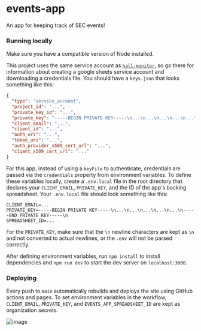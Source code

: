 # events-app
An app for keeping track of SEC events!

### Running locally
Make sure you have a compatible version of Node installed.

This project uses the same service account as [`hall-monitor`](https://github.com/gunnsec/hall-monitor), so go there for 
information about creating a google sheets service account and downloading a credentials file. You should have a `keys.json`
that looks something like this:
```json
{
  "type": "service_account",
  "project_id": "...",
  "private_key_id": "...",
  "private_key": "-----BEGIN PRIVATE KEY-----\n...\n...\n...\n...\n...\n-----END PRIVATE KEY-----\n",
  "client_email": "...",
  "client_id": "...",
  "auth_uri": "...",
  "token_uri": "...",
  "auth_provider_x509_cert_url": "...",
  "client_x509_cert_url": "..."
}
```
For this app, instead of using a `keyFile` to authenticate, credentials are passed via the `credentials` property from 
environment variables. To define these variables locally, create a `.env.local` file in the root directory that declares 
your `CLIENT_EMAIL`, `PRIVATE_KEY`, and the ID of the app's backing spreadsheet. Your `.env.local` file should look 
something like this:
```
CLIENT_EMAIL=...
PRIVATE_KEY=-----BEGIN PRIVATE KEY-----\n...\n...\n...\n...\n...\n-----END PRIVATE KEY-----\n
SPREADSHEET_ID=...
```
For the `PRIVATE_KEY`, make sure that the `\n` newline characters are kept as `\n` and not converted to actual newlines,
or the `.env` will not be parsed correctly.

After defining environment variables, run `npm install` to install dependencies and `npm run dev` to start the dev server
on `localhost:3000`.

### Deploying
Every push to `main` automatically rebuilds and deploys the site using GitHub actions and pages. To set environment
variables in the workflow, `CLIENT_EMAIL`, `PRIVATE_KEY`, and `EVENTS_APP_SPREADSHEET_ID` are kept as organization
secrets.

![image](https://user-images.githubusercontent.com/60120929/180081903-f2d2215d-a572-4a33-a38e-0954f6bc250b.png)

<!-- ... -->
